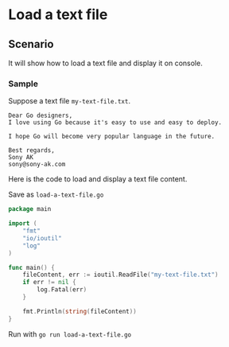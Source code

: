 # Load a text file

## Scenario

It will show how to load a text file and display it on console.

### Sample

Suppose a text file `my-text-file.txt`.

```
Dear Go designers,
I love using Go because it's easy to use and easy to deploy.

I hope Go will become very popular language in the future.

Best regards,
Sony AK
sony@sony-ak.com
```

Here is the code to load and display a text file content.

Save as `load-a-text-file.go`
```go
package main

import (
    "fmt"
    "io/ioutil"
    "log"
)

func main() {
    fileContent, err := ioutil.ReadFile("my-text-file.txt")
    if err != nil {
        log.Fatal(err)
    }

    fmt.Println(string(fileContent))
}

```

Run with `go run load-a-text-file.go`
